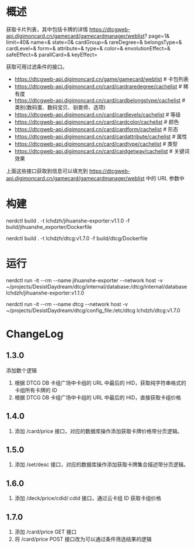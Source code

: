 # 概述

获取卡片列表，其中包括卡牌的详情
https://dtcgweb-api.digimoncard.cn/gamecard/gamecardmanager/weblist?
page=1&
limit=40&
name=&
state=0&
cardGroup=&
rareDegree=&
belongsType=&
cardLevel=&
form=&
attribute=&
type=&
color=&
envolutionEffect=&
safeEffect=&
parallCard=&
keyEffect=

获取可用过滤条件的接口。

- https://dtcgweb-api.digimoncard.cn/game/gamecard/weblist # 卡包列表
- https://dtcgweb-api.digimoncard.cn/card/cardraredegree/cachelist # 稀有度
- https://dtcgweb-api.digimoncard.cn/card/cardbelongstype/cachelist # 类别(数码蛋、数码宝贝、驯兽师、选项)
- https://dtcgweb-api.digimoncard.cn/card/cardlevels/cachelist # 等级
- https://dtcgweb-api.digimoncard.cn/card/cardcolor/cachelist # 颜色
- https://dtcgweb-api.digimoncard.cn/card/cardform/cachelist # 形态
- https://dtcgweb-api.digimoncard.cn/card/cardattribute/cachelist # 属性
- https://dtcgweb-api.digimoncard.cn/card/cardtype/cachelist # 类型
- https://dtcgweb-api.digimoncard.cn/card/cardgetway/cachelist # 关键词效果

上面这些接口获取到信息可以填充到 https://dtcgweb-api.digimoncard.cn/gamecard/gamecardmanager/weblist 中的 URL 参数中

# 构建

nerdctl build . -t lchdzh/jihuanshe-exporter:v1.1.0 -f build/jihuanshe_exporter/Dockerfile

nerdctl build . -t lchdzh/dtcg:v1.7.0 -f build/dtcg/Dockerfile

# 运行

nerdctl run -it --rm --name jihuanshe-exporter --network host -v ~/projects/DesistDaydream/dtcg/internal/database:/dtcg/internal/database lchdzh/jihuanshe-exporter:v1.1.0

nerdctl run -it --rm --name dtcg --network host -v ~/projects/DesistDaydream/dtcg/config_file:/etc/dtcg lchdzh/dtcg:v1.7.0

# ChangeLog

## 1.3.0

添加数个逻辑

1. 根据 DTCG DB 卡组广场中卡组的 URL 中最后的 HID，获取纯字符串格式的卡组所有卡牌的 ID
2. 根据 DTCG DB 卡组广场中卡组的 URL 中最后的 HID，直接获取卡组价格

## 1.4.0

1. 添加 /card/price 接口，对应的数据库操作添加获取卡牌价格带分页逻辑。

## 1.5.0

1. 添加 /set/desc 接口，对应的数据库操作添加获取卡牌集合描述带分页逻辑。

## 1.6.0

1. 添加 /deck/price/cdid/:cdid 接口，通过云卡组 ID 获取卡组价格

## 1.7.0

1. 添加 /card/price GET 接口
2. 将 /card/price POST 接口改为可以通过条件筛选结果的逻辑
